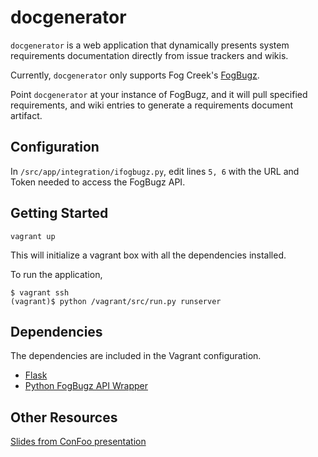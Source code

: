 docgenerator
======

`docgenerator` is a web application that dynamically presents system requirements documentation directly from issue trackers and wikis.

Currently, `docgenerator` only supports Fog Creek's [FogBugz](http://www.fogcreek.com/fogbugz/).

Point `docgenerator` at your instance of FogBugz, and it will pull specified requirements, and wiki entries to generate a requirements document artifact.

## Configuration

In `/src/app/integration/ifogbugz.py`, edit lines `5, 6` with the URL and Token needed to access the FogBugz API.


## Getting Started

    vagrant up

This will initialize a vagrant box with all the dependencies installed.

To run the application,

    $ vagrant ssh
    (vagrant)$ python /vagrant/src/run.py runserver

## Dependencies

The dependencies are included in the Vagrant configuration.

* [Flask](http://flask.pocoo.org/)
* [Python FogBugz API Wrapper](https://pypi.python.org/pypi/fogbugz/)

## Other Resources

[Slides from ConFoo presentation](https://drive.google.com/open?id=0B51wD4VXm0XyMTR3aUlRcmdtRWM&authuser=0)
